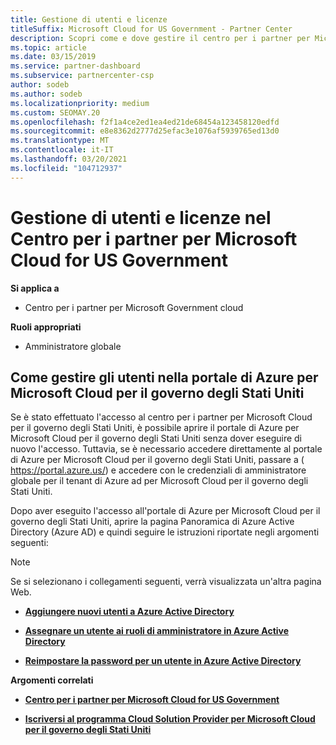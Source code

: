 ```yaml
---
title: Gestione di utenti e licenze
titleSuffix: Microsoft Cloud for US Government - Partner Center
description: Scopri come e dove gestire il centro per i partner per Microsoft Cloud per partner, clienti e licenze degli Stati Uniti, nonché per reimpostare le password.
ms.topic: article
ms.date: 03/15/2019
ms.service: partner-dashboard
ms.subservice: partnercenter-csp
author: sodeb
ms.author: sodeb
ms.localizationpriority: medium
ms.custom: SEOMAY.20
ms.openlocfilehash: f2f1a4ce2ed1ea4ed21de68454a123458120edfd
ms.sourcegitcommit: e8e8362d2777d25efac3e1076af5939765ed13d0
ms.translationtype: MT
ms.contentlocale: it-IT
ms.lasthandoff: 03/20/2021
ms.locfileid: "104712937"
---
```

# <a name="user-and-license-management-in-partner-center-for-microsoft-cloud-for-us-government"></a>Gestione di utenti e licenze nel Centro per i partner per Microsoft Cloud for US Government

**Si applica a**

- Centro per i partner per Microsoft Government cloud

**Ruoli appropriati**

- Amministratore globale

## <a name="how-to-manage-users-in-the-azure-portal-for-microsoft-cloud-for-us-government"></a>Come gestire gli utenti nella portale di Azure per Microsoft Cloud per il governo degli Stati Uniti

Se è stato effettuato l'accesso al centro per i partner per Microsoft Cloud per il governo degli Stati Uniti, è possibile aprire il portale di Azure per Microsoft Cloud per il governo degli Stati Uniti senza dover eseguire di nuovo l'accesso. Tuttavia, se è necessario accedere direttamente al portale di Azure per Microsoft Cloud per il governo degli Stati Uniti, passare a ( https://portal.azure.us/) e accedere con le credenziali di amministratore globale per il tenant di Azure ad per Microsoft Cloud per il governo degli Stati Uniti.

Dopo aver eseguito l'accesso all'portale di Azure per Microsoft Cloud per il governo degli Stati Uniti, aprire la pagina Panoramica di Azure Active Directory (Azure AD) e quindi seguire le istruzioni riportate negli argomenti seguenti:

> [!NOTE]  
> Se si selezionano i collegamenti seguenti, verrà visualizzata un'altra pagina Web. 

-  [**Aggiungere nuovi utenti a Azure Active Directory**](/azure/active-directory/active-directory-users-create-azure-portal)

-  [**Assegnare un utente ai ruoli di amministratore in Azure Active Directory**](/azure/active-directory/active-directory-users-assign-role-azure-portal)

-  [**Reimpostare la password per un utente in Azure Active Directory**](/azure/active-directory/active-directory-users-reset-password-azure-portal)

**Argomenti correlati**

-  [**Centro per i partner per Microsoft Cloud for US Government**](partner-center-for-microsoft-us-govt-cloud.md)

-  [**Iscriversi al programma Cloud Solution Provider per Microsoft Cloud per il governo degli Stati Uniti**](enroll-in-csp-for-microsoft-us-govt-cloud.md)